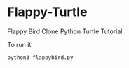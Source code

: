Flappy-Turtle
=============

Flappy Bird Clone Python Turtle Tutorial

To run it 
```sh
python3 flappybird.py
```
